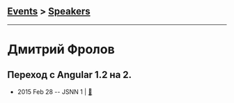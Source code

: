## [Events](../README.md) > [Speakers](../speakers.md)
---

# Дмитрий Фролов

## Переход с Angular 1.2 на 2.
- 2015 Feb 28 -- JSNN 1  | [:notebook:](https://docs.google.com/a/kugaevsky.ru/presentation/d/16zK4XFgAUbOXswwzUiG1Ij8lWS0BLttFNuCoiAlOXzk/)  
